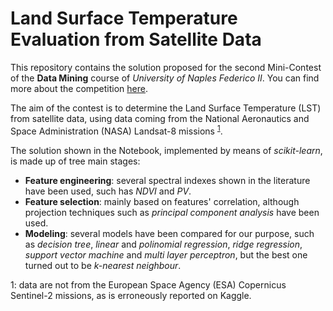 # Land Surface Temperature Evaluation from Satellite Data
This repository contains the solution proposed for the second Mini-Contest of the **Data Mining** course of *University of Naples Federico II*.
You can find more about the competition [here](https://www.kaggle.com/c/unina-data-mining-2021-minicontest-n2/overview).

The aim of the contest is to determine the Land Surface Temperature (LST) from satellite data, using data coming from the National Aeronautics and Space Administration (NASA) Landsat-8 missions <sup>[1](#myfootnote1)</sup>.

The solution shown in the Notebook, implemented by means of *scikit-learn*, is made up of tree main stages:
- **Feature engineering**: several spectral indexes shown in the literature have been used, such has *NDVI* and *PV*.
- **Feature selection**: mainly based on features' correlation, although projection techniques such as *principal component analysis* have been used.
- **Modeling**: several models have been compared for our purpose, such as *decision tree*, *linear* and *polinomial regression*, *ridge regression*, *support vector machine* and *multi layer perceptron*, but the best one turned out to be *k-nearest neighbour*.




<a name="myfootnote1">1</a>: data are not from the European Space Agency (ESA) Copernicus Sentinel-2 missions, as is erroneously reported on Kaggle.
